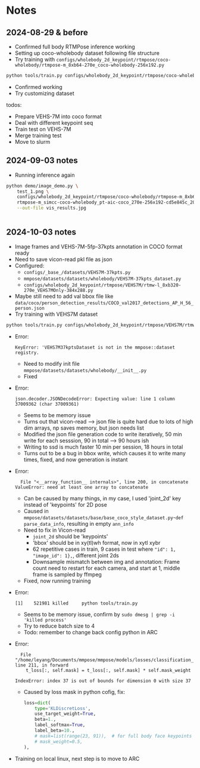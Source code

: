 # Notes

## 2024-08-29 & before
- Confirmed full body RTMPose inference working
- Setting up coco-wholebody dataset following file structure
- Try training with `configs/wholebody_2d_keypoint/rtmpose/coco-wholebody/rtmpose-m_8xb64-270e_coco-wholebody-256x192.py`
```bash
python tools/train.py configs/wholebody_2d_keypoint/rtmpose/coco-wholebody/rtmpose-m_8xb64-270e_coco-wholebody-256x192.py
```
- Confirmed working 
- Try customizing dataset

todos:
- Prepare VEHS-7M into coco format
- Deal with different keypoint seq
- Train test on VEHS-7M
- Merge training test
- Move to slurm

## 2024-09-03 notes
- Running inference again
```bash
python demo/image_demo.py \
    test_1.png \
    configs/wholebody_2d_keypoint/rtmpose/coco-wholebody/rtmpose-m_8xb64-270e_coco-wholebody-256x192.py \
    rtmpose-m_simcc-coco-wholebody_pt-aic-coco_270e-256x192-cd5e845c_20230123.pth \
    --out-file vis_results.jpg
    
```

## 2024-10-03 notes
- Image frames and VEHS-7M-5fp-37kpts annotation in COCO format ready
- Need to save vicon-read pkl file as json
- Configured:
  - `configs/_base_/datasets/VEHS7M-37kpts.py`
  - `mmpose/datasets/datasets/wholebody/VEHS7M-37kpts_dataset.py`
  - `configs/wholebody_2d_keypoint/rtmpose/VEHS7M/rtmw-l_8xb320-270e_VEHS7MOnly-384x288.py`
- Maybe still need to add val bbox file like `data/coco/person_detection_results/COCO_val2017_detections_AP_H_56_person.json`
- Try training with VEHS7M dataset
```bash
python tools/train.py configs/wholebody_2d_keypoint/rtmpose/VEHS7M/rtmw-l_8xb320-270e_VEHS7MOnly-384x288.py
```

- Error:
    ```
    KeyError: 'VEHS7M37kptsDataset is not in the mmpose::dataset registry.
    ```
  - Need to modify init file `mmpose/datasets/datasets/wholebody/__init__.py`
  - Fixed
- Error:
    ```
    json.decoder.JSONDecodeError: Expecting value: line 1 column 37009362 (char 37009361)
    ```
  - Seems to be memory issue
  - Turns out that vicon-read --> json file is quite hard due to lots of high dim arrays, np saves memory, but json needs list
  - Modified the json file generation code to write iteratively, 50 min write for each sesssion, 90 in total --> 90 hours ish
  - Writing to ssd is much faster 10 min per session, 18 hours in total
  - Turns out to be a bug in bbox write, which causes it to write many times, fixed, and now generation is instant

- Error:
    ```
      File "<__array_function__ internals>", line 200, in concatenate
    ValueError: need at least one array to concatenate
    ```
  - Can be caused by many things, in my case, I used 'joint_2d' key instead of 'keypoints' for 2D pose
  - Caused in `mmpose/datasets/datasets/base/base_coco_style_dataset.py`-`def parse_data_info`, resulting in empty `ann_info`
  - Need to fix in Vicon-read
    - `joint_2d` should be 'keypoints'
    - 'bbox' should be in xy(tl)wh format, now in xytl xybr
    - 62 repetitive cases in train, 9 cases in test where `"id": 1, "image_id": 1},`, different joint 2ds
    - Downsample mismatch between img and annotation: Frame count need to restart for each camera, and start at 1, middle frame is sampled by ffmpeg
  - Fixed, now running training
  
- Error:
    ```
    [1]    521981 killed     python tools/train.py 
    ```
  - Seems to be memory issue, confirm by `sudo dmesg | grep -i 'killed process'`
  - Try to reduce batch size to 4
  - Todo: remember to change back config python in ARC
- Error:
  ```
    File "/home/leyang/Documents/mmpose/mmpose/models/losses/classification_loss.py", line 211, in forward
      t_loss[:, self.mask] = t_loss[:, self.mask] * self.mask_weight
  
  IndexError: index 37 is out of bounds for dimension 0 with size 37
  ```
  - Caused by loss mask in python cofig, fix:
    ```python
    loss=dict(
        type='KLDiscretLoss',
        use_target_weight=True,
        beta=1.,
        label_softmax=True,
        label_beta=10.,
        # mask=list(range(23, 91)),  # for full body face keypoints in cocktail14 merge training
        # mask_weight=0.5,
    ),
    ```
- Training on local linux, next step is to move to ARC